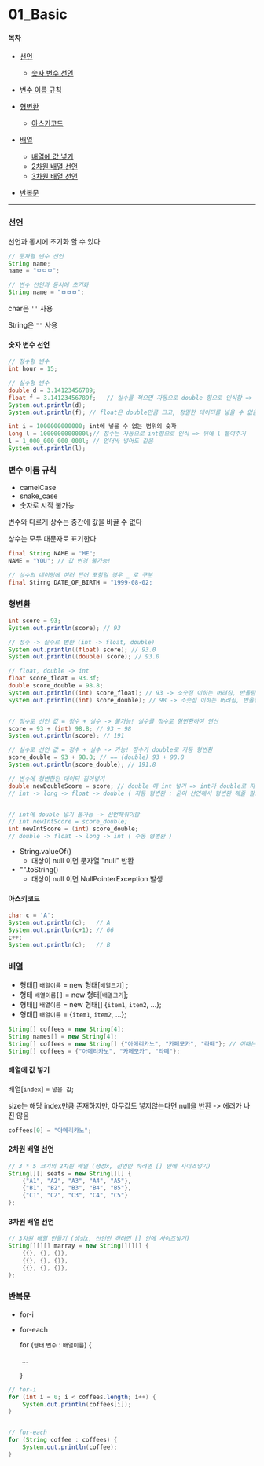 # 01_Basic

#### 목차

- [선언](#선언)
  - [숫자 변수 선언](#숫자-변수-선언)

- [변수 이름 규칙](#변수-이름-규칙)
- [형변환](#형변환 )
  - [아스키코드](#아스키코드)
- [배열](#배열)
  - [배열에 값 넣기](#배열에-값-넣기)
  - [2차원 배열 선언](#2차원-배열-선언)
  - [3차원 배열 선언](#3차원-배열-선언)
- [반복문](#반복문)



---

### 선언

선언과 동시에 초기화 할 수 있다

```java
// 문자열 변수 선언
String name;
name = "ㅁㅁㅁ";

// 변수 선언과 동시에 초기화
String name = "ㅂㅂㅂ";
```

char은 `''` 사용

String은 `""` 사용





####  숫자 변수 선언

```java
// 정수형 변수
int hour = 15;

// 실수형 변수
double d = 3.14123456789;
float f = 3.14123456789f;   // 실수를 적으면 자동으로 double 형으로 인식함 => 사용하기 위해선 실수값 뒤에 f 적어줌
System.out.println(d);
System.out.println(f); // float은 double만큼 크고, 정밀한 데이터를 넣을 수 없음 => 3.1412346 까지만 출력됨

int i = 1000000000000; int에 넣을 수 없는 범위의 숫자
long l = 1000000000000l;// 정수는 자동으로 int형으로 인식 => 뒤에 l 붙여주기
l = 1_000_000_000_000l; // 언더바 넣어도 같음
System.out.println(l);
```



### 변수 이름 규칙

- camelCase
- snake_case
- 숫자로 시작 불가능



변수와 다르게 상수는 중간에 값을 바꿀 수 없다

상수는 모두 대문자로 표기한다

```java
final String NAME = "ME";
NAME = "YOU"; // 값 변경 불가능!

// 상수의 네이밍에 여러 단어 포함일 경우 _ 로 구분
final Stirng DATE_OF_BIRTH = "1999-08-02;

```







### 형변환 

```java
int score = 93;
System.out.println(score); // 93

// 정수 -> 실수로 변환 (int -> float, double)
System.out.println((float) score); // 93.0
System.out.println((double) score); // 93.0

// float, double -> int
float score_float = 93.3f;
double score_double = 98.8;
System.out.println((int) score_float); // 93 -> 소숫점 이하는 버려짐, 반올림x
System.out.println((int) score_double); // 98 -> 소숫점 이하는 버려짐, 반올림x


// 정수로 선언 값 = 정수 + 실수 -> 불가능! 실수를 정수로 형변환하여 연산
score = 93 + (int) 98.8; // 93 + 98
System.out.println(score); // 191

// 실수로 선언 값 = 정수 + 실수 -> 가능! 정수가 double로 자동 형변환
score_double = 93 + 98.8; // == (double) 93 + 98.8
System.out.println(score_double); // 191.8

// 변수에 형변환된 데이터 집어넣기
double newDoubleScore = score; // double 에 int 넣기 => int가 double로 자동 형변환 -> 191.0
// int -> long -> float -> double ( 자동 형변환 : 굳이 선언해서 형번환 해줄 필요 x )


// int에 double 넣기 불가능 -> 선언해줘야함
// int newIntScore = score_double;
int newIntScore = (int) score_double;
// double -> float -> long -> int ( 수동 형변환 )
```



- String.valueOf()
  - 대상이 null 이면 문자열 "null" 반환
- "".toString()
  - 대상이 null 이면 NullPointerException 발생





#### 아스키코드

```java
char c = 'A';
System.out.println(c); 	 // A
System.out.println(c+1); // 66
c++;
System.out.println(c);   // B
```







### 배열

- 형태[] `배열이름` = new 형태[`배열크기`] ;
- 형태 `배열이름[]` = new 형태[`배열크기`];
- 형태[] `배열이름` = new 형태[] {`item1`, `item2`, ...}; 
- 형태[] `배열이름` = {`item1`, `item2`, ...}; 

```java
String[] coffees = new String[4];
String names[] = new String[4];
String[] coffees = new String[] {"아메리카노", "카페모카", "라떼"}; // 이때는 배열 사이즈 작성 x
String[] coffees = {"아메리카노", "카페모카", "라떼"};
```



#### 배열에 값 넣기

배열[`index`] = `넣을 값`;

size는 해당 index만큼 존재하지만, 아무값도 넣지않는다면 null을 반환 -> 에러가 나진 않음

```java
coffees[0] = "아메리카노";
```



#### 2차원 배열 선언

```JAVA
// 3 * 5 크기의 2차원 배열 (생성x, 선언만 하려면 [] 안에 사이즈넣기)
String[][] seats = new String[][] {
    {"A1", "A2", "A3", "A4", "A5"},
    {"B1", "B2", "B3", "B4", "B5"},
    {"C1", "C2", "C3", "C4", "C5"}
};
```



#### 3차원 배열 선언

```java
// 3차원 배열 만들기 (생성x, 선언만 하려면 [] 안에 사이즈넣기)
String[][][] marray = new String[][][] {
    {{}, {}, {}},
    {{}, {}, {}},
    {{}, {}, {}},
};
```









### 반복문

- for-i

- for-each

  for (`형태` `변수` : `배열이름`) {

  ​		...

  }

```java
// for-i
for (int i = 0; i < coffees.length; i++) {
	System.out.println(coffees[i]);
}


// for-each
for (String coffee : coffees) {
	System.out.println(coffee);
}
```








